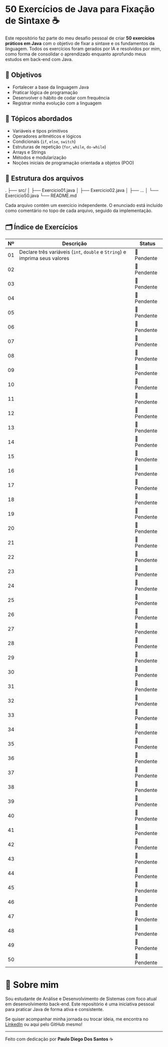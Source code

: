 # 50 Exercícios de Java para Fixação de Sintaxe ☕

Este repositório faz parte do meu desafio pessoal de criar **50 exercícios práticos em Java** com o objetivo de fixar a sintaxe e os fundamentos da linguagem. Todos os exercícios foram gerados por IA e resolvidos por mim, como forma de consolidar o aprendizado enquanto aprofundo meus estudos em back-end com Java.

## 🎯 Objetivos

- Fortalecer a base da linguagem Java
- Praticar lógica de programação
- Desenvolver o hábito de codar com frequência
- Registrar minha evolução com a linguagem

## 🧠 Tópicos abordados

- Variáveis e tipos primitivos  
- Operadores aritméticos e lógicos  
- Condicionais (`if`, `else`, `switch`)  
- Estruturas de repetição (`for`, `while`, `do-while`)  
- Arrays e Strings  
- Métodos e modularização  
- Noções iniciais de programação orientada a objetos (POO)  

## 📂 Estrutura dos arquivos

. ├── src/ │   ├── Exercicio01.java │   ├── Exercicio02.java │   ├── ... │   └── Exercicio50.java └── README.md

Cada arquivo contém um exercício independente. O enunciado está incluído como comentário no topo de cada arquivo, seguido da implementação.

## 🗂 Índice de Exercícios

| Nº | Descrição                     | Status     |
|----|-------------------------------|------------|
| 01 | Declare três variáveis (`int`, `double` e `String`) e imprima seus valores                              | 🔲 Pendente |
| 02 |                               | 🔲 Pendente |
| 03 |                               | 🔲 Pendente |
| 04 |                               | 🔲 Pendente |
| 05 |                               | 🔲 Pendente |
| 06 |                               | 🔲 Pendente |
| 07 |                               | 🔲 Pendente |
| 08 |                               | 🔲 Pendente |
| 09 |                               | 🔲 Pendente |
| 10 |                               | 🔲 Pendente |
| 11 |                               | 🔲 Pendente |
| 12 |                               | 🔲 Pendente |
| 13 |                               | 🔲 Pendente |
| 14 |                               | 🔲 Pendente |
| 15 |                               | 🔲 Pendente |
| 16 |                               | 🔲 Pendente |
| 17 |                               | 🔲 Pendente |
| 18 |                               | 🔲 Pendente |
| 19 |                               | 🔲 Pendente |
| 20 |                               | 🔲 Pendente |
| 21 |                               | 🔲 Pendente |
| 22 |                               | 🔲 Pendente |
| 23 |                               | 🔲 Pendente |
| 24 |                               | 🔲 Pendente |
| 25 |                               | 🔲 Pendente |
| 26 |                               | 🔲 Pendente |
| 27 |                               | 🔲 Pendente |
| 28 |                               | 🔲 Pendente |
| 29 |                               | 🔲 Pendente |
| 30 |                               | 🔲 Pendente |
| 31 |                               | 🔲 Pendente |
| 32 |                               | 🔲 Pendente |
| 33 |                               | 🔲 Pendente |
| 34 |                               | 🔲 Pendente |
| 35 |                               | 🔲 Pendente |
| 36 |                               | 🔲 Pendente |
| 37 |                               | 🔲 Pendente |
| 38 |                               | 🔲 Pendente |
| 39 |                               | 🔲 Pendente |
| 40 |                               | 🔲 Pendente |
| 41 |                               | 🔲 Pendente |
| 42 |                               | 🔲 Pendente |
| 43 |                               | 🔲 Pendente |
| 44 |                               | 🔲 Pendente |
| 45 |                               | 🔲 Pendente |
| 46 |                               | 🔲 Pendente |
| 47 |                               | 🔲 Pendente |
| 48 |                               | 🔲 Pendente |
| 49 |                               | 🔲 Pendente |
| 50 |                               | 🔲 Pendente |

# 🙋 Sobre mim

Sou estudante de Análise e Desenvolvimento de Sistemas com foco atual em desenvolvimento back-end. Este repositório é uma iniciativa pessoal para praticar Java de forma ativa e consistente.

Se quiser acompanhar minha jornada ou trocar ideia, me encontra no [LinkedIn](https://www.linkedin.com/in/paulodiegosantos/) ou aqui pelo GitHub mesmo!


---

Feito com dedicação por **Paulo Diego Dos Santos** ☕
